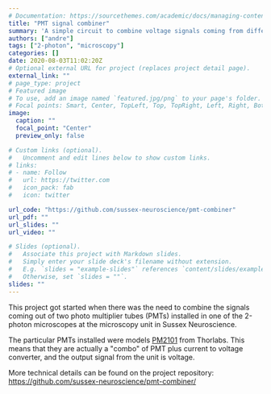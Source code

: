 ```yaml
---
# Documentation: https://sourcethemes.com/academic/docs/managing-content/
title: "PMT signal combiner"
summary: 'A simple circuit to combine voltage signals coming from different PMTs'
authors: ["andre"]
tags: ["2-photon", "microscopy"]
categories: []
date: 2020-08-03T11:02:20Z
# Optional external URL for project (replaces project detail page).
external_link: ""
# page_type: project
# Featured image
# To use, add an image named `featured.jpg/png` to your page's folder.
# Focal points: Smart, Center, TopLeft, Top, TopRight, Left, Right, BottomLeft, Bottom, BottomRight.
image:
  caption: ""
  focal_point: "Center"
  preview_only: false

# Custom links (optional).
#   Uncomment and edit lines below to show custom links.
# links:
# - name: Follow
#   url: https://twitter.com
#   icon_pack: fab
#   icon: twitter

url_code: "https://github.com/sussex-neuroscience/pmt-combiner"
url_pdf: ""
url_slides: ""
url_video: ""

# Slides (optional).
#   Associate this project with Markdown slides.
#   Simply enter your slide deck's filename without extension.
#   E.g. `slides = "example-slides"` references `content/slides/example-slides.md`.
#   Otherwise, set `slides = ""`.
slides: ""
---
```

This project got started when there was the need to combine the signals coming out
of two photo multiplier tubes (PMTs) installed in one of the 2-photon microscopes at the microscopy unit in Sussex Neuroscience.

The particular PMTs installed were models [PM2101](https://www.thorlabs.com/thorproduct.cfm?partnumber=PMT2101/M) from Thorlabs. This means that they are actually a "combo" of PMT plus current to voltage converter, and the output signal from the unit is voltage. 

More technical details can be found on the project repository: https://github.com/sussex-neuroscience/pmt-combiner/

